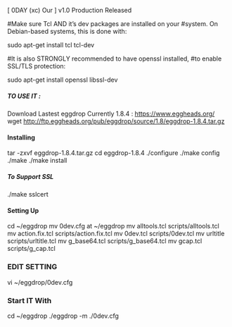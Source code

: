 [ 0DAY (xc) Our ] v1.0  Production Released 

#Make sure Tcl AND it’s dev packages are installed on your #system. On Debian-based systems, this is done with:

sudo apt-get install tcl tcl-dev

#It is also STRONGLY recommended to have openssl installed, #to enable SSL/TLS protection:

sudo apt-get install openssl libssl-dev

##### TO USE IT :
Download Lastest eggdrop
Currently 1.8.4 : https://www.eggheads.org/
wget http://ftp.eggheads.org/pub/eggdrop/source/1.8/eggdrop-1.8.4.tar.gz

#### Installing
tar -zxvf eggdrop-1.8.4.tar.gz
cd eggdrop-1.8.4
./configure
./make config
./make 
./make install

##### To Support SSL
./make sslcert

#### Setting Up
cd ~/eggdrop
mv 0dev.cfg at ~/eggdrop
mv alltools.tcl scripts/alltools.tcl
mv action.fix.tcl scripts/action.fix.tcl
mv 0dev.tcl scripts/0dev.tcl
mv urltitle scripts/urltitle.tcl
mv g_base64.tcl scripts/g_base64.tcl
mv gcap.tcl scripts/g_cap.tcl

### EDIT SETTING ###

vi ~/eggdrop/0dev.cfg

### Start IT With
cd ~/eggdrop
./eggdrop -m ./0dev.cfg





